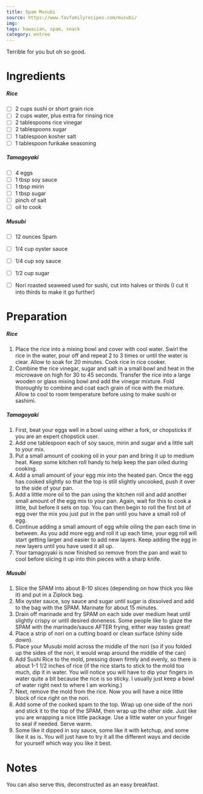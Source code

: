 ```yaml
---
title: Spam Musubi
source: https://www.favfamilyrecipes.com/musubi/
img:
tags: hawaiian, spam, snack
category: entree
---
```


Terrible for you but oh so good.

Ingredients
===========
##### Rice
* [ ] 2 cups sushi or short grain rice
* [ ] 2 cups water, plus extra for rinsing rice
* [ ] 2 tablespoons rice vinegar
* [ ] 2 tablespoons sugar
* [ ] 1 tablespoon kosher salt
* [ ] 1 tablespoon furikake seasoning

##### Tamagoyaki
* [ ] 4 eggs
* [ ] 1 tbsp soy sauce
* [ ] 1 tbsp mirin
* [ ] 1 tbsp sugar
* [ ] pinch of salt
* [ ] oil to cook

##### Musubi
* [ ] 12 ounces Spam
* [ ] 1/4 cup oyster sauce
* [ ] 1/4 cup soy sauce
* [ ] 1/2 cup sugar
* [ ] Nori roasted seaweed used for sushi, cut into halves or thirds (I cut it into thirds to make it go further)


Preparation
===========
##### Rice
1. Place the rice into a mixing bowl and cover with cool water. Swirl the rice in the water, pour off and repeat 2 to 3 times or until the water is clear. Allow to soak for 20 minutes. Cook rice in rice cooker.
2. Combine the rice vinegar, sugar and salt in a small bowl and heat in the microwave on high for 30 to 45 seconds. Transfer the rice into a large wooden or glass mixing bowl and add the vinegar mixture. Fold thoroughly to combine and coat each grain of rice with the mixture. Allow to cool to room temperature before using to make sushi or sashimi.

##### Tamagoyaki
1. First, beat your eggs well in a bowl using either a fork, or chopsticks if you are an expert chopstick user.
2. Add one tablespoon each of soy sauce, mirin and sugar and a little salt to your mix.
3. Put a small amount of cooking oil in your pan and bring it up to medium heat. Keep some kitchen roll handy to help keep the pan oiled during cooking.
4. Add a small amount of your egg mix into the heated pan. Once the egg has cooked slightly so that the top is still slightly uncooked, push it over to the side of your pan.
5. Add a little more oil to the pan using the kitchen roll and add another small amount of the egg mix to your pan. Again, wait for this to cook a little, but before it sets on top. You can then begin to roll the first bit of egg over the mix you just put in the pan until you have a small roll of egg.
6. Continue adding a small amount of egg while oiling the pan each time in between. As you add more egg and roll it up each time, your egg roll will start getting larger and easier to add new layers. Keep adding the egg in new layers until you have used it all up.
7. Your tamagoyaki is now finished so remove from the pan and wait to cool before slicing it up into thin pieces with a sharp knife.

##### Musubi
1. Slice the SPAM into about 8-10 slices (depending on how thick you like it) and put in a Ziplock bag.
2. Mix oyster sauce, soy sauce and sugar until sugar is dissolved and add to the bag with the SPAM. Marinate for about 15 minutes.
3. Drain off marinade and fry SPAM on each side over medium heat until slightly crispy or until desired doneness. Some people like to glaze the SPAM with the marinade/sauce AFTER frying, either way tastes great!
4. Place a strip of nori on a cutting board or clean surface (shiny side down).
5. Place your Musubi mold across the middle of the nori (so if you folded up the sides of the nori, it would wrap around the middle of the can)
6. Add Sushi Rice to the mold, pressing down firmly and evenly, so there is about 1-1 1/2 inches of rice (if the rice starts to stick to the mold too much, dip it in water. You will notice you will have to dip your fingers in water quite a bit because the rice is so sticky. I usually just keep a bowl of water right next to where I am working.)  
7. Next, remove the mold from the rice. Now you will have a nice little block of rice right on the nori.
8. Add some of the cooked spam to the top. Wrap up one side of the nori and stick it to the top of the SPAM, then wrap up the other side. Just like you are wrapping a nice little package. Use a little water on your finger to seal if needed. Serve warm.
9. Some like it dipped in soy sauce, some like it with ketchup, and some like it as is. You will just have to try it all the different ways and decide for yourself which way you like it best.

Notes
=====

You can also serve this, deconstructed as an easy breakfast.
